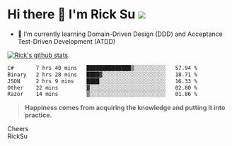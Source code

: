 # Hi there 👋 I'm Rick Su ![](https://komarev.com/ghpvc/?username=ricksu978)
<!--
**ricksu978/ricksu978** is a ✨ _special_ ✨ repository because its `README.md` (this file) appears on your GitHub profile.

Here are some ideas to get you started:

- 🔭 I’m currently working on ...
-->
- 🌱 I’m currently learning Domain-Driven Design (DDD) and Acceptance Test-Driven Development (ATDD)
<!--
- 👯 I’m looking to collaborate on ...
- 🤔 I’m looking for help with ...
- 💬 Ask me about ...
- 📫 How to reach me: ...
- 😄 Pronouns: ...
- ⚡ Fun fact: ...
-->
[![Rick's github stats](https://github-readme-stats.vercel.app/api?username=ricksu978&theme=dark)](https://github.com/ricksu978/ricksu978)

<!--START_SECTION:waka-->

```txt
C#       7 hrs 40 mins   ██████████████▒░░░░░░░░░░   57.94 %
Binary   2 hrs 28 mins   ████▓░░░░░░░░░░░░░░░░░░░░   18.71 %
JSON     2 hrs 9 mins    ████░░░░░░░░░░░░░░░░░░░░░   16.33 %
Other    22 mins         ▓░░░░░░░░░░░░░░░░░░░░░░░░   02.80 %
Razor    14 mins         ▒░░░░░░░░░░░░░░░░░░░░░░░░   01.86 %
```

<!--END_SECTION:waka-->

> **Happiness comes from acquiring the knowledge and putting it into practice.**

Cheers  
RickSu 
